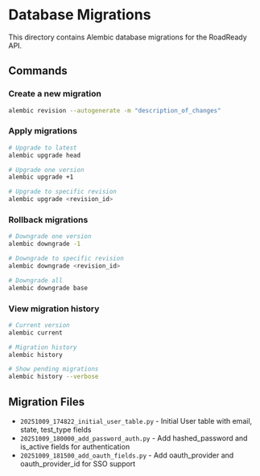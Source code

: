 # Database Migrations

This directory contains Alembic database migrations for the RoadReady API.

## Commands

### Create a new migration
```bash
alembic revision --autogenerate -m "description_of_changes"
```

### Apply migrations
```bash
# Upgrade to latest
alembic upgrade head

# Upgrade one version
alembic upgrade +1

# Upgrade to specific revision
alembic upgrade <revision_id>
```

### Rollback migrations
```bash
# Downgrade one version
alembic downgrade -1

# Downgrade to specific revision
alembic downgrade <revision_id>

# Downgrade all
alembic downgrade base
```

### View migration history
```bash
# Current version
alembic current

# Migration history
alembic history

# Show pending migrations
alembic history --verbose
```

## Migration Files

- `20251009_174822_initial_user_table.py` - Initial User table with email, state, test_type fields
- `20251009_180000_add_password_auth.py` - Add hashed_password and is_active fields for authentication
- `20251009_181500_add_oauth_fields.py` - Add oauth_provider and oauth_provider_id for SSO support
